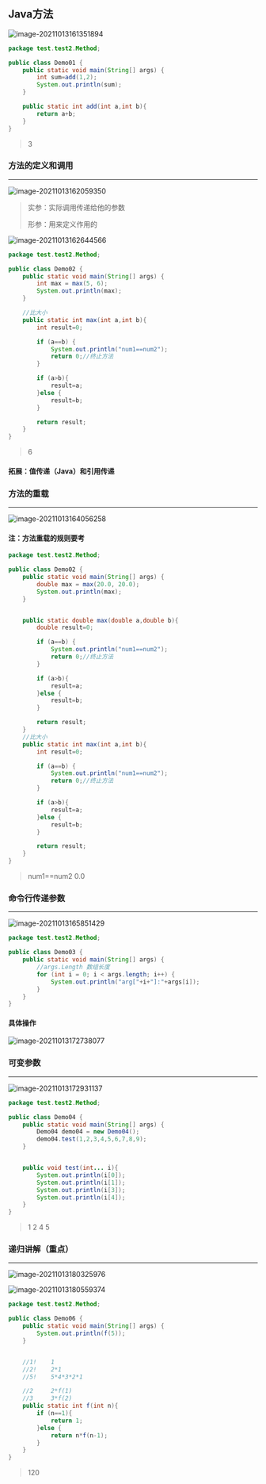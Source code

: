 ## Java方法

![image-20211013161351894](C:\Users\admin\AppData\Roaming\Typora\typora-user-images\image-20211013161351894.png)

```java
package test.test2.Method;

public class Demo01 {
    public static void main(String[] args) {
        int sum=add(1,2);
        System.out.println(sum);
    }

    public static int add(int a,int b){
        return a+b;
    }
}

```

> 3

### 方法的定义和调用

---


![image-20211013162059350](C:\Users\admin\AppData\Roaming\Typora\typora-user-images\image-20211013162059350.png)

> 实参：实际调用传递给他的参数
>
> 形参：用来定义作用的

![image-20211013162644566](C:\Users\admin\AppData\Roaming\Typora\typora-user-images\image-20211013162644566.png)

```java
package test.test2.Method;

public class Demo02 {
    public static void main(String[] args) {
        int max = max(5, 6);
        System.out.println(max);
    }

    //比大小
    public static int max(int a,int b){
        int result=0;

        if (a==b) {
            System.out.println("num1==num2");
            return 0;//终止方法
        }

        if (a>b){
            result=a;
        }else {
            result=b;
        }

        return result;
    }
}

```

> 6

#### 拓展：值传递（Java）和引用传递

### 方法的重载

---

![image-20211013164056258](C:\Users\admin\AppData\Roaming\Typora\typora-user-images\image-20211013164056258.png)

#### 注：方法重载的规则要考

```java
package test.test2.Method;

public class Demo02 {
    public static void main(String[] args) {
        double max = max(20.0, 20.0);
        System.out.println(max);
    }


    public static double max(double a,double b){
        double result=0;

        if (a==b) {
            System.out.println("num1==num2");
            return 0;//终止方法
        }

        if (a>b){
            result=a;
        }else {
            result=b;
        }

        return result;
    }
    //比大小
    public static int max(int a,int b){
        int result=0;

        if (a==b) {
            System.out.println("num1==num2");
            return 0;//终止方法
        }

        if (a>b){
            result=a;
        }else {
            result=b;
        }

        return result;
    }
}

```

> num1==num2
> 0.0

### 命令行传递参数

---

![image-20211013165851429](C:\Users\admin\AppData\Roaming\Typora\typora-user-images\image-20211013165851429.png)

```java
package test.test2.Method;

public class Demo03 {
    public static void main(String[] args) {
        //args.Length 数组长度
        for (int i = 0; i < args.length; i++) {
            System.out.println("arg["+i+"]:"+args[i]);
        }
    }
}

```

#### 具体操作

![image-20211013172738077](C:\Users\admin\AppData\Roaming\Typora\typora-user-images\image-20211013172738077.png)

### 可变参数

---

![image-20211013172931137](C:\Users\admin\AppData\Roaming\Typora\typora-user-images\image-20211013172931137.png)

```java
package test.test2.Method;

public class Demo04 {
    public static void main(String[] args) {
        Demo04 demo04 = new Demo04();
        demo04.test(1,2,3,4,5,6,7,8,9);
    }


    public void test(int... i){
        System.out.println(i[0]);
        System.out.println(i[1]);
        System.out.println(i[3]);
        System.out.println(i[4]);
    }
}

```

> 1
> 2
> 4
> 5

### 递归讲解（重点）

---

![image-20211013180325976](C:\Users\admin\AppData\Roaming\Typora\typora-user-images\image-20211013180325976.png)

![image-20211013180559374](C:\Users\admin\AppData\Roaming\Typora\typora-user-images\image-20211013180559374.png)

```java
package test.test2.Method;

public class Demo06 {
    public static void main(String[] args) {
        System.out.println(f(5));
    }


    //1!    1
    //2!    2*1
    //5!    5*4*3*2*1

    //2     2*f(1)
    //3     3*f(2)
    public static int f(int n){
        if (n==1){
            return 1;
        }else {
            return n*f(n-1);
        }
    }
}
```

> 120

